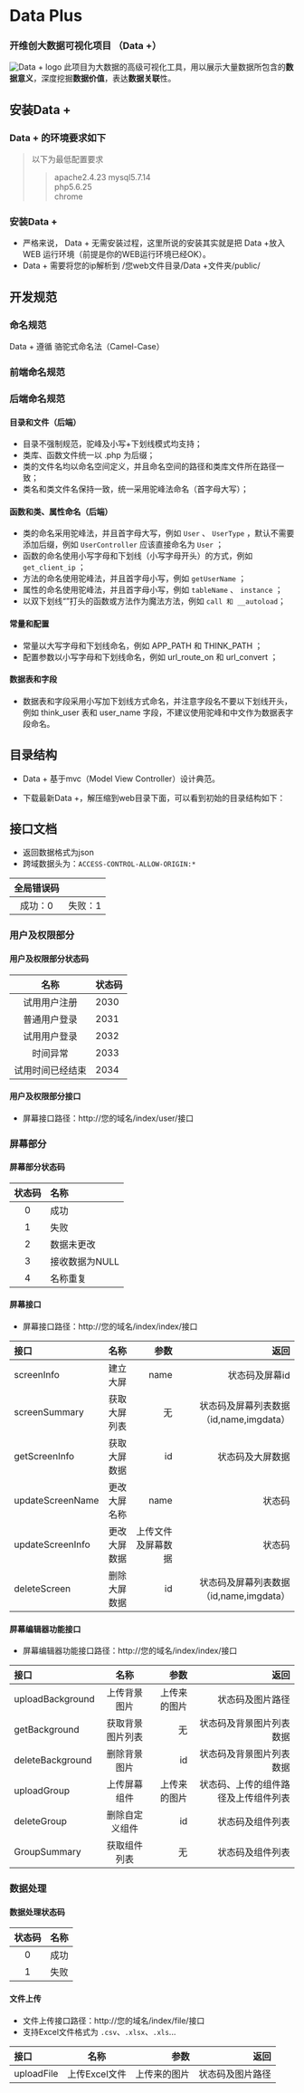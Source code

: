 # Data Plus 
### 开维创大数据可视化项目 （Data +）
![Data + logo](logo.png)
此项目为大数据的高级可视化工具，用以展示大量数据所包含的**数据意义**，深度挖掘**数据价值**，表达**数据关联**性。

## 安装Data +
### Data + 的环境要求如下  
> 以下为最低配置要求
> > apache2.4.23
> > mysql5.7.14  
> > php5.6.25  
> > chrome

### 安装Data + 
+ 严格来说， Data + 无需安装过程，这里所说的安装其实就是把 Data +放入 WEB 运行环境（前提是你的WEB运行环境已经OK）。
+ Data + 需要将您的ip解析到  /您web文件目录/Data +文件夹/public/


## 开发规范
### 命名规范
Data + 遵循 骆驼式命名法（Camel-Case）
### 前端命名规范

### 后端命名规范
#### 目录和文件（后端）
+ 目录不强制规范，驼峰及小写+下划线模式均支持； 
+ 类库、函数文件统一以 .php 为后缀； 
+ 类的文件名均以命名空间定义，并且命名空间的路径和类库文件所在路径一致； 
+ 类名和类文件名保持一致，统一采用驼峰法命名（首字母大写）；

#### 函数和类、属性命名（后端）
+ 类的命名采用驼峰法，并且首字母大写，例如 `User` 、 `UserType` ，默认不需要添加后缀，例如 `UserController` 应该直接命名为 `User` ；
+ 函数的命名使用小写字母和下划线（小写字母开头）的方式，例如 `get_client_ip` ；
+  方法的命名使用驼峰法，并且首字母小写，例如 `getUserName` ；
+  属性的命名使用驼峰法，并且首字母小写，例如 `tableName` 、 `instance` ；
+  以双下划线“”打头的函数或方法作为魔法方法，例如 `call 和 __autoload`；

#### 常量和配置
+ 常量以大写字母和下划线命名，例如 APP_PATH 和 THINK_PATH ；
+ 配置参数以小写字母和下划线命名，例如 url_route_on 和 url_convert ；

#### 数据表和字段
+ 数据表和字段采用小写加下划线方式命名，并注意字段名不要以下划线开头，例如 think_user 表和 user_name 字段，不建议使用驼峰和中文作为数据表字段命名。

## 目录结构
+ Data + 基于mvc（Model View Controller）设计典范。

+ 下载最新Data +，解压缩到web目录下面，可以看到初始的目录结构如下：

## 接口文档
+ 返回数据格式为json
+ 跨域数据头为：`ACCESS-CONTROL-ALLOW-ORIGIN:*`


|全局错误码|    |
|:-------------:|:-------------|
| 成功：0 | 失败：1 |

### 用户及权限部分
#### 用户及权限部分状态码
| 名称 | 状态码 | 
|:-------------:|:-------------|
| 试用用户注册 | 2030 |
| 普通用户登录 | 2031 |
| 试用用户登录 | 2032 |
| 时间异常 | 2033 |
| 试用时间已经结束 | 2034 |


#### 用户及权限部分接口
+ 屏幕接口路径：http://您的域名/index/user/接口




### 屏幕部分
#### 屏幕部分状态码
| 状态码 | 名称 | 
|:-------------:|:-------------|
| 0 | 成功 |
| 1 | 失败 |
| 2 | 数据未更改 |
| 3 | 接收数据为NULL |
| 4 | 名称重复 |

#### 屏幕接口
+ 屏幕接口路径：http://您的域名/index/index/接口

| 接口 | 名称 | 参数 | 返回 |
|:------------- |:---------------:| -------------:| -------------:|
| screenInfo | 建立大屏 | name | 状态码及屏幕id |
| screenSummary | 获取大屏列表 | 无 | 状态码及屏幕列表数据（id,name,imgdata） |
| getScreenInfo | 获取大屏数据 | id | 状态码及大屏数据 |
| updateScreenName | 更改大屏名称 | name | 状态码 |
| updateScreenInfo | 更改大屏数据 | 上传文件及屏幕数据 | 状态码 |
| deleteScreen | 删除大屏数据 | id | 状态码及屏幕列表数据（id,name,imgdata） |

#### 屏幕编辑器功能接口
+ 屏幕编辑器功能接口路径：http://您的域名/index/index/接口

| 接口 | 名称 | 参数 | 返回 |
|:------------- |:---------------:| -------------:| -------------:|
| uploadBackground | 上传背景图片 | 上传来的图片 | 状态码及图片路径 |
| getBackground | 获取背景图片列表 | 无 | 状态码及背景图片列表数据 |
| deleteBackground | 删除背景图片 | id | 状态码及背景图片列表数据 |
| uploadGroup | 上传屏幕组件 | 上传来的图片 |状态码、上传的组件路径及上传组件列表 |
| deleteGroup | 删除自定义组件 | id |状态码及组件列表 |
| GroupSummary | 获取组件列表 | 无 |状态码及组件列表 |

### 数据处理


#### 数据处理状态码
| 状态码 | 名称 | 
|:-------------:|:-------------|
| 0 | 成功 |
| 1 | 失败 |

#### 文件上传
+ 文件上传接口路径：http://您的域名/index/file/接口
+ 支持Excel文件格式为 `.csv`、`.xlsx`、`.xls`...

| 接口 | 名称 | 参数 | 返回 |
|:------------- |:---------------:| -------------:| -------------:|
| uploadFile | 上传Excel文件 | 上传来的图片 | 状态码及图片路径 |














